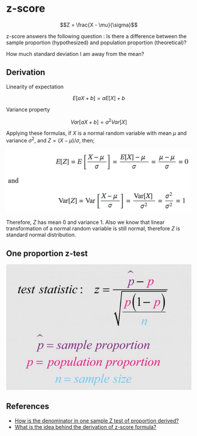 # z-score

$$Z = \frac{X - \mu}{\sigma}$$

z-score answers the following question : Is there a difference between the sample proportion (hypothesized) and population proportion (theoretical)?

How much standard deviation I am away from the mean?

## Derivation

Linearity of expectation

$$ E[aX+b] = aE[X] + b $$

Variance property

$$ Var[aX+b] = a^2Var[X] $$

Applying these formulas, if $X$ is a normal random variable with mean $\mu$ and variance $\sigma^2$, and $Z = (X - \mu)/\sigma$, then;

![z-score-001](./z-score-001.png)

Therefore, $Z$ has mean 0 and variance 1. Also we know that linear transformation of a normal random variable is still normal, therefore $Z$ is standard normal distribution.

## One proportion z-test

![z-score-002](./z-score-002.png)


## References

- [How is the denominator in one sample Z test of proportion derived?](https://stats.stackexchange.com/questions/573048/how-is-the-denominator-in-one-sample-z-test-of-proportion-derived)
- [What is the idea behind the derivation of z-score formula?](https://math.stackexchange.com/questions/3777210/what-is-the-idea-behind-the-derivation-of-z-score-formula)
